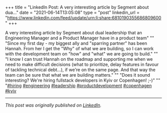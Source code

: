 +++
title = "LinkedIn Post: A very interesting article by Segment about dua..."
date = "2021-06-14T13:05:08"
type = "post"
linkedin_url = "https://www.linkedin.com/feed/update/urn:li:share:6810190355686809600"
+++

A very interesting article by Segment about dual leadership that an Engineering Manager and a Product Manager have in a product team"
""
"Since my first day - my biggest ally and "sparring partner" has been Hannah. From her I get the "Why" of what we are building, so I can work with the development team on "how" and "what" we are going to build."
""
"I know I can trust Hannah on the roadmap and supporting me when we need to make difficult decisions (what to prioritize, delay features in favour of tackling technical debt...), if we're on the same page. And that way the team can be sure that what we are building matters."
""
"Does it sound interesting? We're hiring fullstack developers in Kyiv or Copenhagen! ;-)"
""
"[#hiring](https://www.linkedin.com/feed/hashtag/hiring) [#engineering](https://www.linkedin.com/feed/hashtag/engineering) [#leadership](https://www.linkedin.com/feed/hashtag/leadership) [#productdevelopment](https://www.linkedin.com/feed/hashtag/productdevelopment) [#copenhagen](https://www.linkedin.com/feed/hashtag/copenhagen) [#kyiv](https://www.linkedin.com/feed/hashtag/kyiv)

---

*This post was originally published on [LinkedIn](https://www.linkedin.com/in/adrianmoreno/recent-activity/all/).*